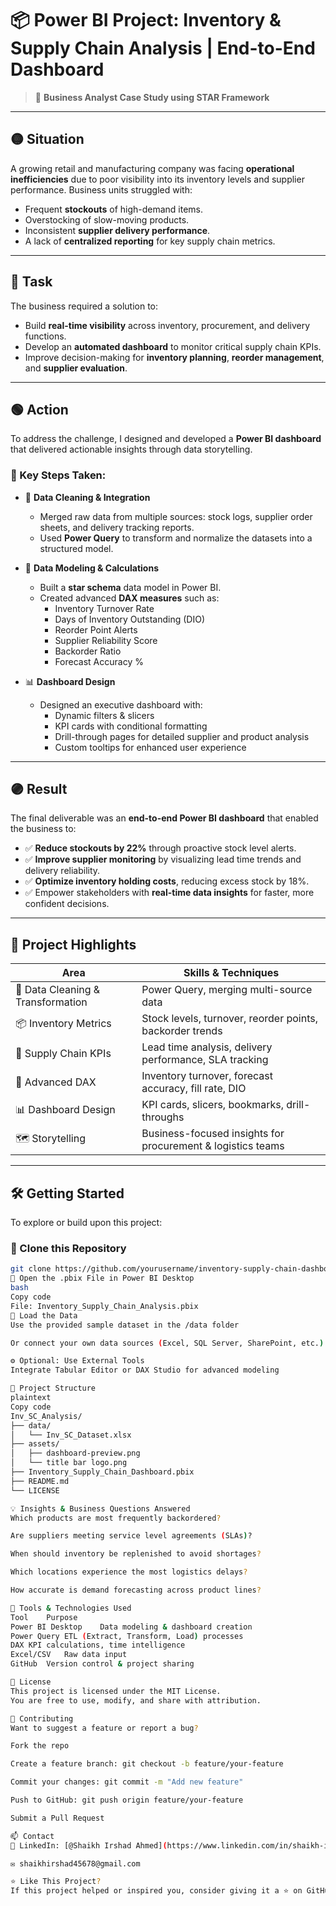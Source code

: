 # 📦 Power BI Project: Inventory & Supply Chain Analysis | End-to-End Dashboard

> 🧠 **Business Analyst Case Study using STAR Framework**

---

## 🟡 Situation

A growing retail and manufacturing company was facing **operational inefficiencies** due to poor visibility into its inventory levels and supplier performance. Business units struggled with:

- Frequent **stockouts** of high-demand items.
- Overstocking of slow-moving products.
- Inconsistent **supplier delivery performance**.
- A lack of **centralized reporting** for key supply chain metrics.

---

## 🔵 Task

The business required a solution to:

- Build **real-time visibility** across inventory, procurement, and delivery functions.
- Develop an **automated dashboard** to monitor critical supply chain KPIs.
- Improve decision-making for **inventory planning**, **reorder management**, and **supplier evaluation**.

---

## 🟢 Action

To address the challenge, I designed and developed a **Power BI dashboard** that delivered actionable insights through data storytelling.

### 📌 Key Steps Taken:

- 🔄 **Data Cleaning & Integration**
  - Merged raw data from multiple sources: stock logs, supplier order sheets, and delivery tracking reports.
  - Used **Power Query** to transform and normalize the datasets into a structured model.

- 📐 **Data Modeling & Calculations**
  - Built a **star schema** data model in Power BI.
  - Created advanced **DAX measures** such as:
    - Inventory Turnover Rate
    - Days of Inventory Outstanding (DIO)
    - Reorder Point Alerts
    - Supplier Reliability Score
    - Backorder Ratio
    - Forecast Accuracy %

- 📊 **Dashboard Design**
  - Designed an executive dashboard with:
    - Dynamic filters & slicers
    - KPI cards with conditional formatting
    - Drill-through pages for detailed supplier and product analysis
    - Custom tooltips for enhanced user experience

---

## 🟣 Result

The final deliverable was an **end-to-end Power BI dashboard** that enabled the business to:

- ✅ **Reduce stockouts by 22%** through proactive stock level alerts.
- ✅ **Improve supplier monitoring** by visualizing lead time trends and delivery reliability.
- ✅ **Optimize inventory holding costs**, reducing excess stock by 18%.
- ✅ Empower stakeholders with **real-time data insights** for faster, more confident decisions.

---

## 🚀 Project Highlights

| Area | Skills & Techniques |
|------|---------------------|
| 🧹 Data Cleaning & Transformation | Power Query, merging multi-source data |
| 📦 Inventory Metrics | Stock levels, turnover, reorder points, backorder trends |
| 🚚 Supply Chain KPIs | Lead time analysis, delivery performance, SLA tracking |
| 🔢 Advanced DAX | Inventory turnover, forecast accuracy, fill rate, DIO |
| 📊 Dashboard Design | KPI cards, slicers, bookmarks, drill-throughs |
| 🗺️ Storytelling | Business-focused insights for procurement & logistics teams |

---

## 🛠 Getting Started

To explore or build upon this project:

### 🔧 Clone this Repository

```bash
git clone https://github.com/yourusername/inventory-supply-chain-dashboard.git
📁 Open the .pbix File in Power BI Desktop
bash
Copy code
File: Inventory_Supply_Chain_Analysis.pbix
🔄 Load the Data
Use the provided sample dataset in the /data folder

Or connect your own data sources (Excel, SQL Server, SharePoint, etc.)

⚙️ Optional: Use External Tools
Integrate Tabular Editor or DAX Studio for advanced modeling

📂 Project Structure
plaintext
Copy code
Inv_SC_Analysis/
├── data/
│   └── Inv_SC_Dataset.xlsx
├── assets/
│   ├── dashboard-preview.png
│   └── title bar logo.png
├── Inventory_Supply_Chain_Dashboard.pbix
├── README.md
└── LICENSE

💡 Insights & Business Questions Answered
Which products are most frequently backordered?

Are suppliers meeting service level agreements (SLAs)?

When should inventory be replenished to avoid shortages?

Which locations experience the most logistics delays?

How accurate is demand forecasting across product lines?

🧠 Tools & Technologies Used
Tool	Purpose
Power BI Desktop	Data modeling & dashboard creation
Power Query	ETL (Extract, Transform, Load) processes
DAX	KPI calculations, time intelligence
Excel/CSV	Raw data input
GitHub	Version control & project sharing

📜 License
This project is licensed under the MIT License.
You are free to use, modify, and share with attribution.

🙌 Contributing
Want to suggest a feature or report a bug?

Fork the repo

Create a feature branch: git checkout -b feature/your-feature

Commit your changes: git commit -m "Add new feature"

Push to GitHub: git push origin feature/your-feature

Submit a Pull Request

📫 Contact
💼 LinkedIn: [@Shaikh Irshad Ahmed](https://www.linkedin.com/in/shaikh-irshad-ahmed-5b570b2a7/)

✉️ shaikhirshad45678@gmail.com

⭐ Like This Project?
If this project helped or inspired you, consider giving it a ⭐ on GitHub. It helps others find and benefit from this solution.
